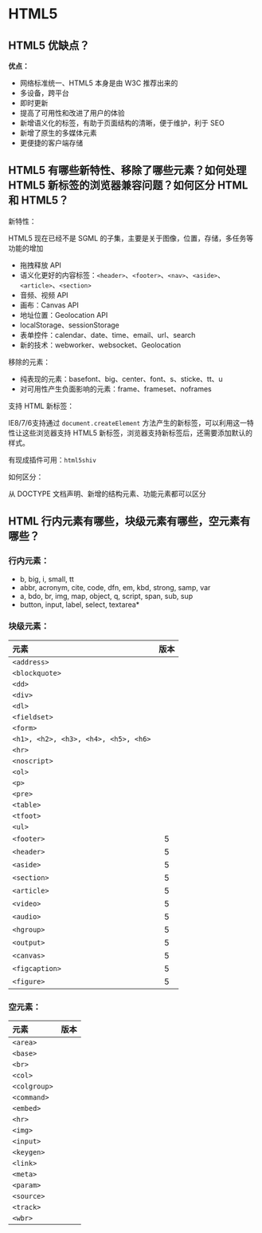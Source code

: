 # HTML5

## HTML5 优缺点？

**优点：**

* 网络标准统一、HTML5 本身是由 W3C 推荐出来的
* 多设备，跨平台
* 即时更新
* 提高了可用性和改进了用户的体验
* 新增语义化的标签，有助于页面结构的清晰，便于维护，利于 SEO
* 新增了原生的多媒体元素
* 更便捷的客户端存储

## HTML5 有哪些新特性、移除了哪些元素？如何处理 HTML5 新标签的浏览器兼容问题？如何区分 HTML 和 HTML5？

新特性：

HTML5 现在已经不是 SGML 的子集，主要是关于图像，位置，存储，多任务等功能的增加

* 拖拽释放 API
* 语义化更好的内容标签：`<header>`、`<footer>`、`<nav>`、`<aside>`、`<article>`、`<section>`
* 音频、视频 API
* 画布：Canvas API
* 地址位置：Geolocation API
* localStorage、sessionStorage
* 表单控件：calendar、date、time、email、url、search
* 新的技术：webworker、websocket、Geolocation

移除的元素：

* 纯表现的元素：basefont、big、center、font、s、sticke、tt、u
* 对可用性产生负面影响的元素：frame、frameset、noframes

支持 HTML 新标签：

IE8/7/6支持通过 `document.createElement` 方法产生的新标签，可以利用这一特性让这些浏览器支持 HTML5 新标签，浏览器支持新标签后，还需要添加默认的样式。

有现成插件可用：`html5shiv`

如何区分：

从 DOCTYPE 文档声明、新增的结构元素、功能元素都可以区分

## HTML 行内元素有哪些，块级元素有哪些，空元素有哪些？

### 行内元素：

* b, big, i, small, tt
* abbr, acronym, cite, code, dfn, em, kbd, strong, samp, var
* a, bdo, br, img, map, object, q, script, span, sub, sup
* button, input, label, select, textarea\* 

### 块级元素：

| 元素 | 版本 |
| :--- | :---: |
| `<address>` |  |
| `<blockquote>` |  |
| `<dd>` |  |
| `<div>` |  |
| `<dl>` |  |
| `<fieldset>` |  |
| `<form>` |  |
| `<h1>, <h2>, <h3>, <h4>, <h5>, <h6>` |  |
| `<hr>` |  |
| `<noscript>` |  |
| `<ol>` |  |
| `<p>` |  |
| `<pre>` |  |
| `<table>` |  |
| `<tfoot>` |  |
| `<ul>` |  |
| `<footer>` | 5 |
| `<header>` | 5 |
| `<aside>` | 5 |
| `<section>` | 5 |
| `<article>` | 5 |
| `<video>` | 5 |
| `<audio>` | 5 |
| `<hgroup>` | 5 |
| `<output>` | 5 |
| `<canvas>` | 5 |
| `<figcaption>` | 5 |
| `<figure>` | 5 |


### 空元素：

| 元素 | 版本 |
| :--- | :---: |
| `<area>` |  | 
| `<base>` |  | 
| `<br>` |  | 
| `<col>` |  | 
| `<colgroup>` |  | 
| `<command>` |  | 
| `<embed>` |  | 
| `<hr>` |  | 
| `<img>` |  | 
| `<input>` |  | 
| `<keygen>` |  | 
| `<link>` |  | 
| `<meta>` |  | 
| `<param>` |  | 
| `<source>` |  | 
| `<track>` |  | 
| `<wbr>` |  | 



